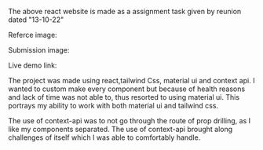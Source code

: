 The above react website is made as a assignment task given by reunion dated "13-10-22"

Referce image:


Submission image:


Live demo link:

The project was made using react,tailwind Css, material ui and context api.
I wanted to custom make every component but because of health reasons and lack of time was not able to, thus resorted to using material ui.
This portrays my ability to work with both material ui and tailwind css.

The use of context-api was to not go through the route of prop drilling, as I like my components separated.
The use of context-api brought along challenges of itself which I was able to comfortably handle.
